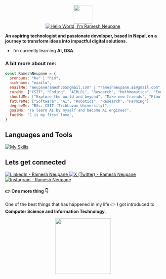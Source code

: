 <div align="center">
  <img src="https://media.giphy.com/media/hvRJCLFzcasrR4ia7z/giphy.gif" width="60">
</div>

<div align="center"><a href="https://git.io/typing-svg"><img src="https://readme-typing-svg.demolab.com?font=JetBrains+Mono&weight=800&size=30&duration=3000&pause=1000&color=4F7BF7&center=true&vCenter=true&width=580&lines=Hello+World,+I'm+Ramesh+Neupane" alt="Hello World, I'm Ramesh Neupane" /></a></div>

<p><b>An aspiring technologist and passionate developer, based in Nepal, on a journey to transform ideas into impactful digital solutions.</b></p>

<ul>
  <li>I'm currently learning <b>AI, DSA</b>.</li>
</ul>

<h3>A bit more about me:</h3>

```javascript
const RameshNeupane = {
  pronouns: "he" | "him",
  nickname: "maailo",
  emailMe: "neupaneramesh555@gmail.com" | "rameshneupane.ai@gmail.com",
  coreMe: ["CSIT", "Coding", "AIMLDL", "Research", "Mathmematics", "Football", "Farming", "Cooking", "A random act of kindness"],
  shouldMe: ["Explore the world and beyond", "Make new friends", "Plant trees", "Keep the environment clean", "Promote agriculture"],
  futureMe: ["Software", "AI", "Robotics", "Research", "Farming"],
  degreeMe: "BSc. CSIT (Tribhuvan University)",
  goalMe: "To learn AI by myself and become AI engineer",
  factMe: "C is my first love",
}
```

<h2>Languages and Tools</h2>

[![My Skills](https://skillicons.dev/icons?i=c,cpp,py,js,ts,html,css,git,react,nextjs,tailwind,nodejs,express,mysql,mongodb,opencv,docker&perline=10)](https://skillicons.dev)

<h2>Lets get connected</h2>

<p align="left">
  <a href="https://www.linkedin.com/in/ramesh-neupane">
    <img src="https://skillicons.dev/icons?i=linkedin" title="LinkedIn - Ramesh Neupane" />
  </a>
   <a href="https://x.com/rameshneupane98">
    <img src="https://skillicons.dev/icons?i=twitter" title="X (Twitter) - Ramesh Neupane" />
  </a>
   <a href="https://www.instagram.com/__maailo">
    <img src="https://skillicons.dev/icons?i=instagram" title="Instagram - Ramesh Neupane" />
  </a>
</p>

<h4><b>👉 One more thing 👇</b></h4>
<p>One of the best things that has happened in my life 👉 I got introduced to <b>Computer Science and Information Technology</b>.</p>

<p align="center">
  <img src="https://komarev.com/ghpvc/?username=RameshNeupane&style=for-the-badge&color=blue" width="180">
</p>

